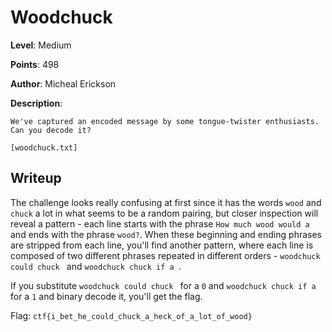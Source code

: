 # Woodchuck
**Level**: Medium

**Points**: 498

**Author**: Micheal Erickson

**Description**:
```
We've captured an encoded message by some tongue-twister enthusiasts. Can you decode it?

[woodchuck.txt]
```

## Writeup
The challenge looks really confusing at first since it has the words `wood` and `chuck` a lot in what seems to be a random pairing, but closer inspection will reveal a pattern - each line starts with the phrase `How much wood would a ` and ends with the phrase `wood?`. When these beginning and ending phrases are stripped from each line, you'll find another pattern, where each line is composed of two different phrases repeated in different orders - `woodchuck could chuck ` and `woodchuck chuck if a `.

If you substitute `woodchuck could chuck ` for a `0` and `woodchuck chuck if a ` for a `1` and binary decode it, you'll get the flag.

Flag: `ctf{i_bet_he_could_chuck_a_heck_of_a_lot_of_wood}`